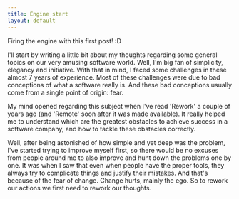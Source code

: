 ```yaml
---
title: Engine start
layout: default
---
```


Firing the engine with this first post! :D

I'll start by writing a little bit about my thoughts regarding some general topics on our very amusing software world.
Well, I'm big fan of simplicity, elegancy and initiative. With that in mind, I faced some challenges in these almost 7 years of experience.
Most of these challenges were due to bad conceptions of what a software really is. And these bad conceptions usually come from a single point of origin: fear.

My mind opened regarding this subject when I've read 'Rework' a couple of years ago (and 'Remote' soon after it was made available). It really helped me to understand which are
the greatest obstacles to achieve success in a software company, and how to tackle these obstacles correctly.

Well, after being astonished of how simple and yet deep was the problem, I've started trying to improve myself first, so there would be no excuses from people around me to also improve
and hunt down the problems one by one. It was when I saw that even when people have the proper tools, they always try to complicate things and justify their mistakes.
And that's because of the fear of change. Change hurts, mainly the ego. So to rework our actions we first need to rework our thoughts.

